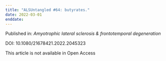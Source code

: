 ```yaml
---
title: "ALSUntangled #64: butyrates."
date: 2022-03-01
enddate:
---
```


Published in: *Amyotrophic lateral sclerosis & frontotemporal degeneration*

DOI: 10.1080/21678421.2022.2045323

This article is not available in Open Access


